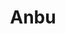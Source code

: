 ---
layout: tag-list
type: tag
title: Anbu
slug: Anbu
category: Tag
sidebar: false
description: >
   Nivel Alto.
---